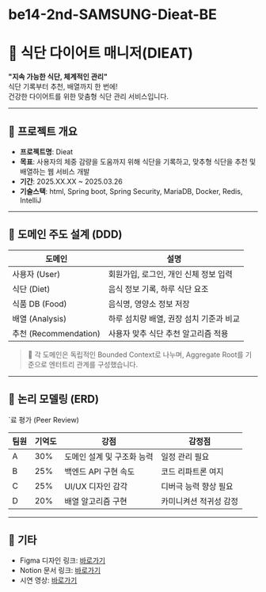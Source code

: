 # be14-2nd-SAMSUNG-Dieat-BE
# 🥗 식단 다이어트 매니저(DIEAT)

**"지속 가능한 식단, 체계적인 관리"**  
식단 기록부터 추천, 배열까지 한 번에!  
건강한 다이어트를 위한 맞춤형 식단 관리 서비스입니다.

---

## 📌 프로젝트 개요

- **프로젝트명**: Dieat
- **목표**: 사용자의 체중 감량을 도움까지 위해 식단을 기록하고, 맞추형 식단을 추천 및 배열하는 웹 서비스 개발
- **기간**: 2025.XX.XX ~ 2025.03.26
- **기술스택**: html, Spring boot, Spring Security, MariaDB, Docker, Redis, IntelliJ

---

## 🧱 도메인 주도 설계 (DDD)

| 도메인 | 설명 |
|--------|------|
| 사용자 (User) | 회원가입, 로그인, 개인 신체 정보 입력 |
| 식단 (Diet) | 음식 정보 기록, 하루 식단 요조 |
| 식품 DB (Food) | 음식명, 영양소 정보 저장 |
| 배열 (Analysis) | 하루 섬치량 배열, 권장 섬치 기준과 비교 |
| 추천 (Recommendation) | 사용자 맞추 식단 추천 알고리즘 적용 |

> 📌 각 도메인은 독립적인 Bounded Context로 나누며, Aggregate Root를 기준으로 엔터트리 관계를 구성했습니다.

---

## 🧠 논리 모델링 (ERD)

`료 평가 (Peer Review)

| 팀원 | 기억도 | 강점 | 감정점 |
|------|--------|------|--------|
| A | 30% | 도메인 설계 및 구조화 능력 | 일정 관리 필요 |
| B | 25% | 백엔드 API 구현 속도 | 코드 리파트론 여지 |
| C | 25% | UI/UX 디자인 감각 | 디버극 능력 향상 필요 |
| D | 20% | 배열 알고리즘 구현 | 카미니켜션 적귀성 감정 |

---

## 📒 기타

- Figma 디자인 링크: [바로가기](#)
- Notion 문서 링크: [바로가기](#)
- 시연 영상: [바로가기](#)

